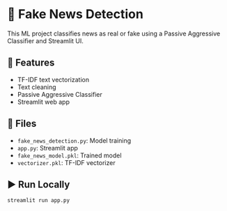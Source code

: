 # 📰 Fake News Detection

This ML project classifies news as real or fake using a Passive Aggressive Classifier and Streamlit UI.

## 🔧 Features
- TF-IDF text vectorization
- Text cleaning
- Passive Aggressive Classifier
- Streamlit web app

## 📂 Files
- `fake_news_detection.py`: Model training
- `app.py`: Streamlit app
- `fake_news_model.pkl`: Trained model
- `vectorizer.pkl`: TF-IDF vectorizer

## ▶️ Run Locally

```bash
streamlit run app.py
